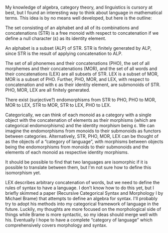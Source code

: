 My knowledge of algebra, category theory, and linguistics is cursory at best, but I found an interesting way to think about language in mathematical terms. This idea is by no means well developed, but here is the outline:

The set consisting of an alphabet and all of its combinations and concatenations (STR) is a free monoid with respect to concatenation if we define a null character (ε) as its identity element.

An alphabet is a subset (ALP) of STR. STR is finitely generated by ALP, since STR is the result of applying concatenation to ALP.

The set of all phonemes and their concatenations (PHO), the set of all morphemes and their concatenations (MOR), and the set of all words and their concatenations (LEX) are all subsets of STR. LEX is a subset of MOR, MOR is a subset of PHO. Further, PHO, MOR, and LEX, with respect to concatenation and with ε as their identity element, are submonoids of STR. PHO, MOR, LEX are all finitely generated.

There exist (surjective?) endomorphisms from STR to PHO, PHO to MOR, MOR to LEX, STR to MOR, STR to LEX, PHO to LEX.

Categorically, we can think of each monoid as a category with a single object with the concatenation of elements as their morphisms (which are categorical endomorphisms) and the identity morphism being ε. We can imagine the endomorphisms from monoids to their submonoids as functors between categories. Alternatively, STR, PHO, MOR, LEX can be thought of as the objects of a “category of language”, with morphisms between objects being the endomorphisms from monoids to their submonoids and the elements of each monoid as respective identity morphisms.

It should be possible to find that two languages are isomorphic if it is possible to translate between them, but I'm not sure how to define this isomorphism yet.

LEX describes arbitrary concatenation of words, but we need to define the rules of syntax to have a language. I don't know how to do this yet, but I briefly skimmed a paper (Recursive Categorical Syntax and Morphology I by Michael Brame) that attempts to define an algebra for syntax. I'll probably try to adopt his methods into my categorical framework of language in the future. Luckily, my thoughts are more focused on the morphological side of things while Brame is more syntactic, so my ideas should merge well with his. Eventually I hope to have a complete “category of language” which comprehensively covers morphology and syntax.

